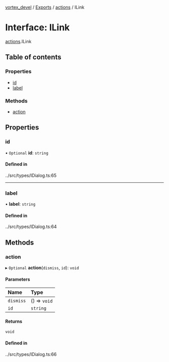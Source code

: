 [vortex_devel](../README.md) / [Exports](../modules.md) / [actions](../modules/actions.md) / ILink

# Interface: ILink

[actions](../modules/actions.md).ILink

## Table of contents

### Properties

- [id](actions.ILink.md#id)
- [label](actions.ILink.md#label)

### Methods

- [action](actions.ILink.md#action)

## Properties

### id

• `Optional` **id**: `string`

#### Defined in

../src/types/IDialog.ts:65

___

### label

• **label**: `string`

#### Defined in

../src/types/IDialog.ts:64

## Methods

### action

▸ `Optional` **action**(`dismiss`, `id`): `void`

#### Parameters

| Name | Type |
| :------ | :------ |
| `dismiss` | () => `void` |
| `id` | `string` |

#### Returns

`void`

#### Defined in

../src/types/IDialog.ts:66
